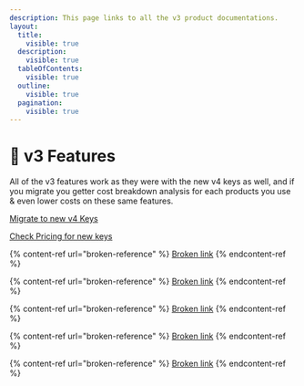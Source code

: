 ```yaml
---
description: This page links to all the v3 product documentations.
layout:
  title:
    visible: true
  description:
    visible: true
  tableOfContents:
    visible: true
  outline:
    visible: true
  pagination:
    visible: true
---
```


# 📖 v3 Features

All of the v3 features work as they were with the new v4 keys as well, and if you migrate you getter cost breakdown analysis for each products you use & even lower costs on these same features.

[Migrate to new v4 Keys](https://dashboard.tatum.io)

[Check Pricing for new keys](../pricing.md)

{% content-ref url="broken-reference" %}
[Broken link](broken-reference)
{% endcontent-ref %}

{% content-ref url="broken-reference" %}
[Broken link](broken-reference)
{% endcontent-ref %}

{% content-ref url="broken-reference" %}
[Broken link](broken-reference)
{% endcontent-ref %}

{% content-ref url="broken-reference" %}
[Broken link](broken-reference)
{% endcontent-ref %}

{% content-ref url="broken-reference" %}
[Broken link](broken-reference)
{% endcontent-ref %}
